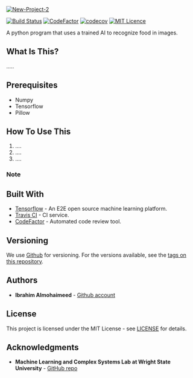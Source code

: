 <a href="https://ibb.co/pzypKWQ"><img src="https://i.ibb.co/fpv7N89/New-Project-2.png" alt="New-Project-2" border="0"></a>

[![Build Status](https://travis-ci.com/IbrahimNM/iSeefood.svg?token=Z7DztJ4D33ytYAbsRtvx&branch=master)](https://travis-ci.com/IbrahimNM/iSeefood) [![CodeFactor](https://www.codefactor.io/repository/github/ibrahimnm/iseefood/badge)](https://www.codefactor.io/repository/github/ibrahimnm/iseefood) [![codecov](https://codecov.io/gh/IbrahimNM/iSeefood/branch/master/graph/badge.svg?token=M1xWBWCg2X)](https://codecov.io/gh/IbrahimNM/iSeefood) [![MIT Licence](https://badges.frapsoft.com/os/mit/mit.svg?v=103)](https://opensource.org/licenses/mit-license.php)


A python program that uses a trained AI to recognize food in images. 

## What Is This?
  ..... 
## Prerequisites
  * Numpy
  * Tensorflow
  * Pillow 
## How To Use This
1. .... 
2. ....
3. ....

### Note

## Built With

* [Tensorflow](https://www.tensorflow.org/) - An E2E open source machine learning platform.
* [Travis CI](https://travis-ci.com/) - CI service.
* [CodeFactor](https://www.codefactor.io) - Automated code review tool.

## Versioning

We use [Github](https://github.com/) for versioning. For the versions available, see the [tags on this repository](https://github.com/IbrahimNM/BudgetOrganizer/tags).

## Authors

* **Ibrahim Almohaimeed** - [Github account](https://github.com/IbrahimNM)

## License

This project is licensed under the MIT License - see [LICENSE](LICENSE) for details.

## Acknowledgments
* **Machine Learning and Complex Systems Lab at Wright State University** - [GitHub repo](https://github.com/wsu-wacs/seefood)
# 
